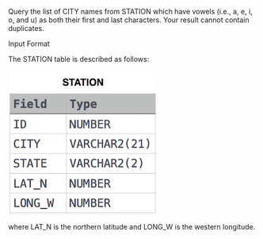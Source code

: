 Query the list of CITY names from STATION which have vowels (i.e., a, e, i, o, and u) as both their first and last characters. Your result cannot contain duplicates.

Input Format

The STATION table is described as follows:

![table](table.jpg)

where LAT_N is the northern latitude and LONG_W is the western longitude.

